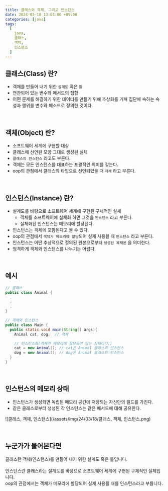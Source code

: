 ```yaml
---
title: 클래스와 객체, 그리고 인스턴스
date: 2024-03-18 13:03:00 +09:00
categories: [java]
tags:
  [
    java,
    클래스,
    객체,
    인스턴스
  ]
---
```


## 클래스(Class) 란?
- 객체를 만들어 내기 위한 `설계도` 혹은 `틀`
- 연관되어 있는 변수와 메서드의 집합
- 어떤 문제를 해결하기 위한 데이터를 만들기 위해 추상화를 거쳐 집단에 속하는 속성과 행위를 변수와 메소드로 정의한 것이다.

<br>

## 객체(Object) 란?
- 소프트웨어 세계에 구현할 대상
- 클래스에 선언된 모양 그대로 생성된 실체
- `클래스의 인스턴스` 라고도 부른다.
- 객체는 모든 인스턴스를 대표하는 포괄적인 의미를 갖는다.
- oop의 관점에서 클래스의 타입으로 선언되었을 때 `객체` 라고 부른다.

<br>

## 인스턴스(Instance) 란?
- 설계도를 바탕으로 소프트웨어 세계에 구현된 구체적인 실체
  - 객체를 소프트웨어에 실체화 하면 그것을 `인스턴스` 라고 부른다.
  - 실체화된 인스턴스는 메모리에 할당된다.
- 인스턴스는 객체에 포함된다고 볼 수 있다.
- oop의 관점에서 `객체가 메모리에 할당`되어 실제 사용될 때 `인스턴스` 라고 부른다.
- 인스턴스는 어떤 추상적으로 정의된 원본으로부터 `생성된 복제본` 을 의미한다.
- 엄격하게 객체와 인스턴스를 나누기는 어렵다.

<br>

## 예시
```java
// 클래스
public class Animal {
  .
  .
  .
}

// 객체와 인스턴스
public class Main {
  public static void main(String[] args){
    Animal cat, dog;  // 객체

    // 인스턴스화(객체가 메모리에 할당되어 있는 상태이다.)
    cat = new Animal(); // cat은 Animal 클래스의 인스턴스
    dog = new Animal(); // dog은 Animal 클래스의 인스턴스
  }
}
```

<br>

## 인스턴스의 메모리 상태
- 인스턴스가 생성되면 독립된 메모리 공간에 저장되는 자신만의 필드를 가진다.
- 같은 클래스로부터 생성된 각 인스턴스는 같은 메서드에 대해 공유한다.

![클래스, 객체, 인스턴스](/assets/img/24/03/18/클래스, 객체, 인스턴스.png)

<br>

## 누군가가 물어본다면
<div class="spotlight1">
클래스란 객체(인스턴스)를 만들어 내기 위한 설계도 혹은 틀입니다.
<br>
<br>
인스턴스란 클래스라는 설계도를 바탕으로 소프트웨어 세계에 구현된 구체적인 실체입니다.
<br>
oop의 관점에서는 객체가 메모리에 할당되어 실제 사용될 때를 인스턴스라고 부릅니다.
</div>